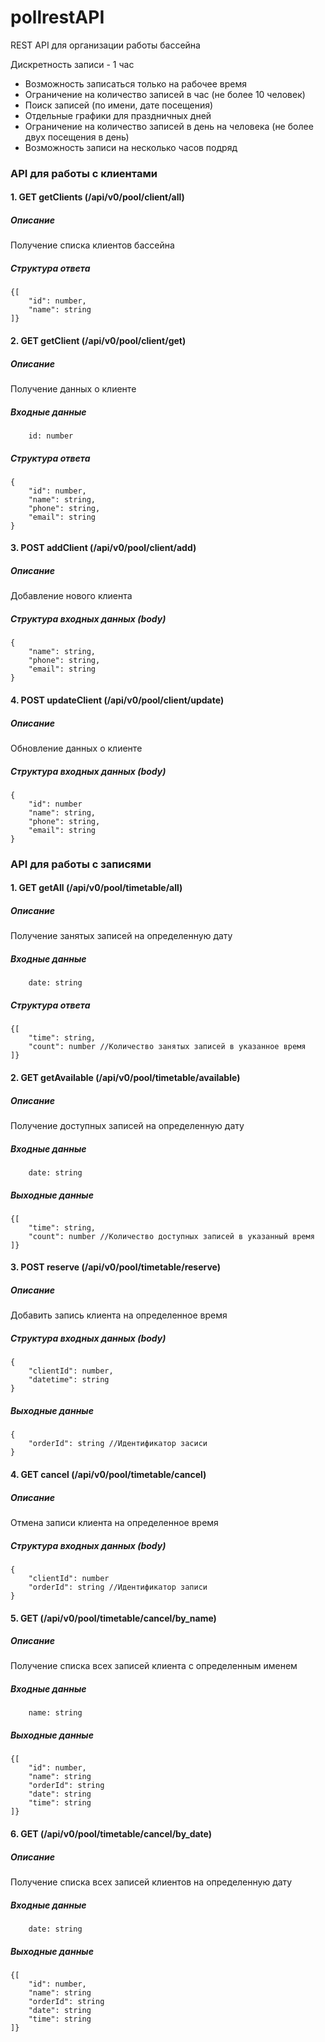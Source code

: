 # pollrestAPI

REST API для организации работы бассейна 
  
Дискретность записи - 1 час

- Возможность записаться только на рабочее время
- Ограничение на количество записей в час (не более 10 человек)
- Поиск записей (по имени, дате посещения)
- Отдельные графики для праздничных дней
- Ограничение на количество записей в день на человека (не более двух посещения в день)
- Возможность записи на несколько часов подряд

### API для работы с клиентами

#### 1. GET getClients (/api/v0/pool/client/all)

##### Описание 
Получение списка клиентов бассейна

##### Структура ответа
```
{[
    "id": number,
    "name": string
]}
```

#### 2. GET getClient (/api/v0/pool/client/get)

##### Описание
Получение данных о клиенте 

##### Входные данные
```
    id: number
```

##### Структура ответа
```
{
    "id": number,
    "name": string,
    "phone": string,
    "email": string
}
```

#### 3. POST addClient (/api/v0/pool/client/add)

##### Описание
Добавление нового клиента

##### Структура входных данных (body) 
```
{
    "name": string,
    "phone": string,
    "email": string
}    
```

#### 4. POST updateClient (/api/v0/pool/client/update)

##### Описание
Обновление данных о клиенте

##### Структура входных данных (body)
```
{
    "id": number
    "name": string,
    "phone": string,
    "email": string
}    
```

### API для работы с записями

#### 1. GET getAll (/api/v0/pool/timetable/all)

##### Описание
Получение занятых записей на определенную дату

##### Входные данные
```
    date: string
```

##### Структура ответа
```
{[
    "time": string,
    "count": number //Количество занятых записей в указанное время
]}
```

#### 2. GET getAvailable (/api/v0/pool/timetable/available)

##### Описание
Получение доступных записей на определенную дату

##### Входные данные
```
    date: string
```

##### Выходные данные
```
{[
    "time": string,
    "count": number //Количество доступных записей в указанный время 
]}
```

#### 3. POST reserve (/api/v0/pool/timetable/reserve)

##### Описание
Добавить запись клиента на определенное время

##### Структура входных данных (body)
```
{
    "clientId": number,
    "datetime": string
}
```

##### Выходные данные
```
{
    "orderId": string //Идентификатор засиси
}
```

#### 4. GET cancel (/api/v0/pool/timetable/cancel)

##### Описание
Отмена записи клиента на определенное время

##### Структура входных данных (body)
```
{
    "clientId": number
    "orderId": string //Идентификатор записи
}
```

#### 5. GET (/api/v0/pool/timetable/cancel/by_name)

##### Описание
Получение списка всех записей клиента с определенным именем

##### Входные данные
```
    name: string
```

##### Выходные данные
```
{[
    "id": number,
    "name": string
    "orderId": string
    "date": string
    "time": string
]}
```

#### 6. GET (/api/v0/pool/timetable/cancel/by_date)

##### Описание
Получение списка всех записей клиентов на определенную дату

##### Входные данные
```
    date: string
```

##### Выходные данные
```
{[
    "id": number,
    "name": string
    "orderId": string
    "date": string
    "time": string
]}
```
